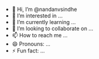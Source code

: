 - 👋 Hi, I’m @nandanvsindhe
- 👀 I’m interested in ...
- 🌱 I’m currently learning ...
- 💞️ I’m looking to collaborate on ...
- 📫 How to reach me ...
- 😄 Pronouns: ...
- ⚡ Fun fact: ...

<!---
nandanvsindhe/nandanvsindhe is a ✨ special ✨ repository because its `README.md` (this file) appears on your GitHub profile.
You can click the Preview link to take a look at your changes.
--->
